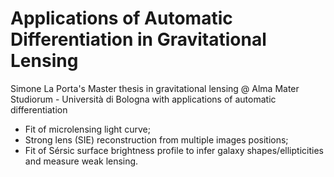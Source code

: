 # Applications of Automatic Differentiation in Gravitational Lensing
Simone La Porta's Master thesis in gravitational lensing @ Alma Mater Studiorum - Università di Bologna with applications of automatic differentiation
* Fit of microlensing light curve;
* Strong lens (SIE) reconstruction from multiple images positions;
* Fit of Sérsic surface brightness profile to infer galaxy shapes/ellipticities and measure weak lensing.
